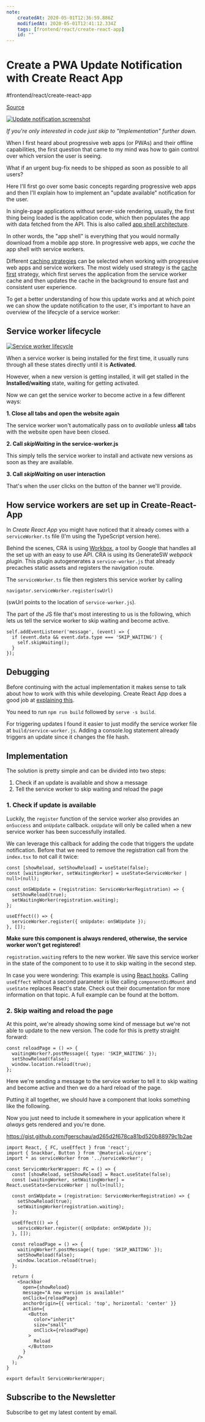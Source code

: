 ```yaml
---
note:
    createdAt: 2020-05-01T12:36:59.886Z
    modifiedAt: 2020-05-01T12:41:12.334Z
    tags: [frontend/react/create-react-app]
    id: ""
---
```

# Create a PWA Update Notification with Create React App
#frontend/react/create-react-app 

[Source](https://felixgerschau.com/create-a-pwa-update-notification-with-create-react-app "Permalink to Create a PWA Update Notification with Create React App")

[![Update notification screenshot](https://felixgerschau.com/static/4ccaf02d115d2288a862d1b1650242ba/5a190/update-notification-screenshot.png)](https://felixgerschau.com/static/4ccaf02d115d2288a862d1b1650242ba/3fca6/update-notification-screenshot.png)

*If you're only interested in code just skip to "Implementation" further down.*

When I first heard about progressive web apps (or PWAs) and their offline capabilities, the first question that came to my mind was how to gain control over which version the user is seeing.

What if an urgent bug-fix needs to be shipped as soon as possible to all users?

Here I'll first go over some basic concepts regarding progressive web apps and then I'll explain how to implement an "update available" notification for the user.

In single-page applications without server-side rendering, usually, the first thing being loaded is the application code, which then populates the app with data fetched from the API. This is also called [app shell architecture](https://developers.google.com/web/fundamentals/architecture/app-shell).

In other words, the "app shell" is everything that you would normally download from a mobile app store. In progressive web apps, we *cache* the app shell with service workers.

Different [caching strategies](https://developers.google.com/web/tools/workbox/modules/workbox-strategies) can be selected when working with progressive web apps and service workers. The most widely used strategy is the [cache first](https://developers.google.com/web/tools/workbox/modules/workbox-strategies#cache_first_cache_falling_back_to_network) strategy, which first serves the application from the service worker cache and then updates the cache in the background to ensure fast and consistent user experience.

To get a better understanding of how this update works and at which point we can show the update notification to the user, it's important to have an overview of the lifecycle of a service worker:

## Service worker lifecycle

[![Service worker lifecycle](https://felixgerschau.com/static/eb3d02dbb5366f9923b5e42697329e38/5a190/sw-lifecycle.png)](https://felixgerschau.com/static/eb3d02dbb5366f9923b5e42697329e38/dcccd/sw-lifecycle.png)

When a service worker is being installed for the first time, it usually runs through all these states directly until it is **Activated**.

However, when a new version is getting installed, it will get stalled in the **Installed/waiting** state, waiting for getting activated.

Now we can get the service worker to become active in a few different ways:

**1\. Close all tabs and open the website again**

The service worker won't automatically pass on to *available* unless **all** tabs with the website open have been closed.

**2\. Call *skipWaiting* in the service-worker.js**

This simply tells the service worker to install and activate new versions as soon as they are available.

**3\. Call *skipWaiting* on user interaction**

That's when the user clicks on the button of the banner we'll provide.

## How service workers are set up in Create-React-App

In *Create React App* you might have noticed that it already comes with a `serviceWorker.ts` file (I'm using the TypeScript version here).

Behind the scenes, CRA is using [Workbox](https://developers.google.com/web/tools/workbox/), a tool by Google that handles all the set up with an easy to use API. CRA is using its GenerateSW *webpack plugin*. This plugin autogenerates a `service-worker.js` that already precaches static assets and registers the navigation route.

The `serviceWorker.ts` file then registers this service worker by calling

    navigator.serviceWorker.register(swUrl)

(swUrl points to the location of `service-worker.js`).

The part of the JS file that's most interesting to us is the following, which lets us tell the service worker to skip waiting and become active.

    self.addEventListener('message', (event) => {
      if (event.data && event.data.type === 'SKIP_WAITING') {
        self.skipWaiting();
      }
    });

## Debugging

Before continuing with the actual implementation it makes sense to talk about how to work with this while developing. Create React App does a good job at [explaining this](https://create-react-app.dev/docs/making-a-progressive-web-app/).

You need to run `npm run build` followed by `serve -s build`.

For triggering updates I found it easier to just modify the service worker file at `build/service-worker.js`. Adding a console.log statement already triggers an update since it changes the file hash.

## Implementation

The solution is pretty simple and can be divided into two steps:

1. Check if an update is available and show a message
2. Tell the service worker to skip waiting and reload the page

### 1\. Check if update is available

Luckily, the `register` function of the service worker also provides an `onSuccess` and `onUpdate` callback. `onUpdate` will only be called when a new service worker has been successfully installed.

We can leverage this callback for adding the code that triggers the update notification. Before that we need to remove the registration call from the `index.tsx` to not call it twice:

    const [showReload, setShowReload] = useState(false);
    const [waitingWorker, setWaitingWorker] = useState<ServiceWorker | null>(null);

    const onSWUpdate = (registration: ServiceWorkerRegistration) => {
      setShowReload(true);
      setWaitingWorker(registration.waiting);
    };

    useEffect(() => {
      serviceWorker.register({ onUpdate: onSWUpdate });
    }, []);

**Make sure this component is always rendered, otherwise, the service worker won't get registered!**

`registration.waiting` refers to the new worker. We save this service worker in the state of the component to to use it to skip waiting in the second step.

In case you were wondering: This example is using [React hooks](https://reactjs.org/docs/hooks-reference.html). Calling `useEffect` without a second parameter is like calling `componentDidMount` and `useState` replaces React's state. Check out their documentation for more information on that topic. A full example can be found at the bottom.

### 2\. Skip waiting and reload the page

At this point, we're already showing some kind of message but we're not able to update to the new version. The code for this is pretty straight forward:

    const reloadPage = () => {
      waitingWorker?.postMessage({ type: 'SKIP_WAITING' });
      setShowReload(false);
      window.location.reload(true);
    };

Here we're sending a message to the service worker to tell it to skip waiting and become active and then we do a hard reload of the page.

Putting it all together, we should have a component that looks something like the following.

Now you just need to include it somewhere in your application where it *always* gets rendered and you're done.

<https://gist.github.com/fgerschau/ad265d2f678ca81bd520b88979c1b2ae>

    import React, { FC, useEffect } from 'react';
    import { Snackbar, Button } from '@material-ui/core';
    import * as serviceWorker from '../serviceWorker';

    const ServiceWorkerWrapper: FC = () => {
      const [showReload, setShowReload] = React.useState(false);
      const [waitingWorker, setWaitingWorker] = React.useState<ServiceWorker | null>(null);

      const onSWUpdate = (registration: ServiceWorkerRegistration) => {
        setShowReload(true);
        setWaitingWorker(registration.waiting);
      };

      useEffect(() => {
        serviceWorker.register({ onUpdate: onSWUpdate });
      }, []);

      const reloadPage = () => {
        waitingWorker?.postMessage({ type: 'SKIP_WAITING' });
        setShowReload(false);
        window.location.reload(true);
      };

      return (
        <Snackbar
          open={showReload}
          message="A new version is available!"
          onClick={reloadPage}
          anchorOrigin={{ vertical: 'top', horizontal: 'center' }}
          action={
            <Button
              color="inherit"
              size="small"
              onClick={reloadPage}
            >
              Reload
            </Button>
          }
        />
      );
    }

    export default ServiceWorkerWrapper;

## Subscribe to the Newsletter

Subscribe to get my latest content by email.
